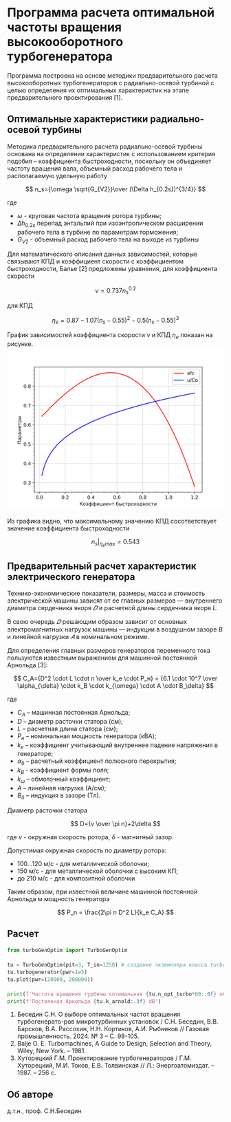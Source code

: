 # Программа расчета оптимальной частоты вращения высокооборотного турбогенератора

Программа построена на основе методики предварительного расчета высокооборотных турбогенераторов с радиально-осевой турбиной с целью определения их оптимальных характеристик на этапе предварительного проектирования [1].

## Оптимальные характеристики радиально-осевой турбины

Методика предварительного расчета радиально-осевой турбины основана на определении характеристик  с использованием критерия подобия – коэффициента быстроходности, поскольку он объединяет частоту вращения вала, объемный расход рабочего тела и располагаемую удельную работу

$$
n_s={\omega \sqrt{G_{V2}}\over (\Delta h_{0.2s})^{3/4}}
$$

где
- $\omega$ - круговая частота вращения ротора турбины;
- $\Delta h_{0.2s}$ перепад энтальпий при изоэнтропическом расширении рабочего тела в турбине по параметрам торможения;
- $G_{V2}$ - объемный расход рабочего тела на выходе из турбины

Для математического описания данных зависимостей, которые связывают КПД и коэффициент скорости с коэффициентом быстроходности, Балье [2] предложены уравнения, для коэффициента скорости

$$
\nu=0.737 n_s^{0.2}
$$

для КПД

$$
\eta_e=0.87-1.07(n_s-0.55)^2-0.5(n_s-0.55)^3
$$

График зависимостей коэффициента скорости $\nu$ и КПД $\eta_e$ показан на рисунке.
![balje.png](https://github.com/gmecc/turbo-gener-preliminary/blob/main/balje.png)

Из графика видно, что максимальному значению КПД сосответствует значение коэффициента быстроходности

$$
n_s|_{\eta_e max}=0.543
$$


## Предварительный расчет характеристик электрического генератора

Технико-экономические показатели, размеры, масса и стоимость электрической машины зависят от ее главных размеров — внутреннего диаметра сердечника якоря  $𝐷$ и расчетной длины сердечника якоря $L$.

В свою очередь  $𝐷$   решающим образом зависит от основных электромагнитных нагрузок машины — индукции в воздушном зазоре $B$ и линейной нагрузки  $𝐴$   в номинальном режиме.

Для определения главных размеров генераторов переменного тока пользуются известным выражением для машинной постоянной Арнольда [3]:

$$
C_A={D^2 \cdot L \cdot n \over k_e \cdot P_н} =
{6.1 \cdot 10^7 \over \alpha_{\delta} \cdot k_B \cdot k_{\omega} \cdot A \cdot B_\delta}
$$

где
- $С_А$ – машинная постоянная Арнольда;
- $D$ – диаметр расточки статора (см);
- $L$ – расчетная длина статора (см);
- $P_н$ – номинальная мощность генератора (кВА);
- $k_e$ – коэффициент учитывающий внутреннее падение напряжения в генераторе;
- $\alpha_{\delta}$ – расчетный коэффициент полюсного перекрытия;
- $k_B$ - коэффициент формы поля;
- $k_{\omega}$ – обмоточный коэффициент;
- $А$ – линейная нагрузка (А/см);
- $B_{\delta}$ – индукция в зазоре (Тл).

Диаметр расточки статора

$$
D={v \over \pi n}+2\delta
$$

где $v$ - окружная скорость ротора, $\delta$ - магнитный зазор.

Допустимая окружная скорость по диаметру ротора:
- 100...120 м/с - для металлической оболочки;
- 150 м/с - для металлической оболочки с высоким КП;
- до 210 м/с - для композитной оболочки

Таким образом, при известной величине машинной постоянной Арнольда м
мощность генератора

$$  P_n = \frac{2\pi n D^2 L}{k_e C_A}   $$

## Расчет

```python
from turboGenOptim import TurboGenOptim

tu = TurboGenOptim(pit=3, T_in=1250) # создание экземпляра класса turbo
tu.turbogenerator(pwr=1e5)
tu.plot(pwr=(20000, 200000))

print(f'Частота вращения турбины оптимальная {tu.n_opt_turbo*60:.0f} об/мин')
print(f'Постоянная Арнольда {tu.k_arnold:.3f} dB')
```


1. Беседин С.Н. О выборе оптимальных частот вращения турбогенерато-ров микротурбинных установок / С.Н. Беседин, В.В. Барсков, В.А. Рассохин, Н.Н. Кортиков, А.И. Рыбников // Газовая промышленность. 2024. № 3 – С. 98-105.
1. Balje O. E. Turbomachines, A Guide to Design, Selection and Theory, Wiley, New York. – 1981.
1.	Хуторецкий Г.М. Проектирование турбогенераторов / Г.М. Хуторецкий, М.И. Токов, Е.В. Толвинская // Л.: Энергоатомиздат. – 1987. – 256 с.


## Об авторе
д.т.н., проф. С.Н.Беседин
